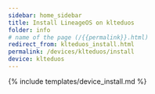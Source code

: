 ```yaml
---
sidebar: home_sidebar
title: Install LineageOS on klteduos
folder: info
# name of the page (/{{permalink}}.html)
redirect_from: klteduos_install.html
permalink: /devices/klteduos/install
device: klteduos
---
```

{% include templates/device_install.md %}

